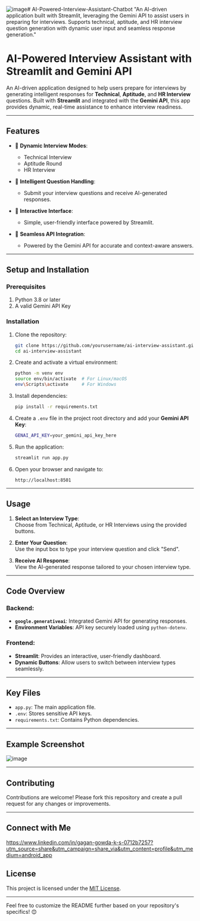 ![image](https://github.com/user-attachments/assets/dbbd857b-27a2-48e0-a0f0-45917bd5dd15)# AI-Powered-Interview-Assistant-Chatbot
"An AI-driven application built with Streamlit, leveraging the Gemini API to assist users in preparing for interviews. Supports technical, aptitude, and HR interview question generation with dynamic user input and seamless response generation."
# AI-Powered Interview Assistant with Streamlit and Gemini API  

An AI-driven application designed to help users prepare for interviews by generating intelligent responses for **Technical**, **Aptitude**, and **HR Interview** questions. Built with **Streamlit** and integrated with the **Gemini API**, this app provides dynamic, real-time assistance to enhance interview readiness.

---

## Features  
- 🎯 **Dynamic Interview Modes**:  
   - Technical Interview  
   - Aptitude Round  
   - HR Interview  

- 💬 **Intelligent Question Handling**:  
   - Submit your interview questions and receive AI-generated responses.  

- 📱 **Interactive Interface**:  
   - Simple, user-friendly interface powered by Streamlit.  

- 🔄 **Seamless API Integration**:  
   - Powered by the Gemini API for accurate and context-aware answers.  

---

## Setup and Installation  

### Prerequisites  
1. Python 3.8 or later  
2. A valid Gemini API Key  

### Installation  

1. Clone the repository:  
   ```bash  
   git clone https://github.com/yourusername/ai-interview-assistant.git  
   cd ai-interview-assistant  
   ```  

2. Create and activate a virtual environment:  
   ```bash  
   python -m venv env  
   source env/bin/activate  # For Linux/macOS  
   env\Scripts\activate     # For Windows  
   ```  

3. Install dependencies:  
   ```bash  
   pip install -r requirements.txt  
   ```  

4. Create a `.env` file in the project root directory and add your **Gemini API Key**:  
   ```bash  
   GENAI_API_KEY=your_gemini_api_key_here  
   ```  

5. Run the application:  
   ```bash  
   streamlit run app.py  
   ```  

6. Open your browser and navigate to:  
   ```
   http://localhost:8501  
   ```  

---

## Usage  

1. **Select an Interview Type**:  
   Choose from Technical, Aptitude, or HR Interviews using the provided buttons.  

2. **Enter Your Question**:  
   Use the input box to type your interview question and click "Send".  

3. **Receive AI Response**:  
   View the AI-generated response tailored to your chosen interview type.  

---

## Code Overview  

### Backend:  
- **`google.generativeai`**: Integrated Gemini API for generating responses.  
- **Environment Variables**: API key securely loaded using `python-dotenv`.  

### Frontend:  
- **Streamlit**: Provides an interactive, user-friendly dashboard.  
- **Dynamic Buttons**: Allow users to switch between interview types seamlessly.  

---

## Key Files  

- `app.py`: The main application file.  
- `.env`: Stores sensitive API keys.  
- `requirements.txt`: Contains Python dependencies.  

---

## Example Screenshot  
![image](https://github.com/user-attachments/assets/ce2368ff-cf66-4986-9ec8-d77b5745e3e0)


---

## Contributing  
Contributions are welcome! Please fork this repository and create a pull request for any changes or improvements.  

---
## Connect with Me 
https://www.linkedin.com/in/gagan-gowda-k-s-0712b7257?utm_source=share&utm_campaign=share_via&utm_content=profile&utm_medium=android_app


## License  
This project is licensed under the [MIT License](LICENSE).  

---  

Feel free to customize the README further based on your repository's specifics! 😊  
